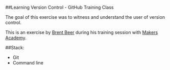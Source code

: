 ##Learning Version Control - GitHub Training Class

The goal of this exercise was to witness and understand the user of version control.

This is an exercise by [Brent Beer](https://github.com/brntbeer) during his training session with [Makers Academy](www.makersacademy.com).  

##Stack:
- Git
- Command line
